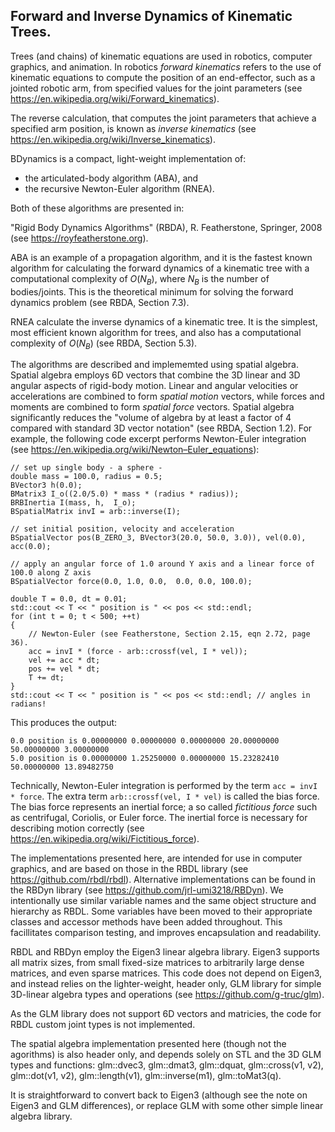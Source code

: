 
 ## Forward and Inverse Dynamics of Kinematic Trees.

 Trees (and chains) of kinematic equations are used in robotics, computer graphics, and animation.
 In robotics _forward kinematics_ refers to the use of kinematic equations to compute the position of 
 an end-effector, such as a jointed robotic arm, from specified values for the joint parameters
 (see  https://en.wikipedia.org/wiki/Forward_kinematics).

 The reverse calculation, that computes the joint parameters that achieve a specified arm position, 
 is known as _inverse kinematics_ (see https://en.wikipedia.org/wiki/Inverse_kinematics).

 BDynamics is a compact, light-weight implementation of:
 
 - the articulated-body algorithm (ABA), and  
 - the recursive Newton-Euler algorithm (RNEA).

 Both of these algorithms are presented in:

 "Rigid Body Dynamics Algorithms" (RBDA), R. Featherstone, Springer, 2008 (see https://royfeatherstone.org). 

 ABA is an example of a propagation algorithm, and it is the fastest known algorithm
 for calculating the forward dynamics of a kinematic tree with a computational complexity of $O(N_B)$,
 where $N_B$ is the number of bodies/joints. 
 This is the theoretical minimum for solving the forward dynamics problem (see RBDA, Section 7.3). 
 
 RNEA calculate the inverse dynamics of a kinematic tree. 
 It is the simplest, most efficient known algorithm for trees, and also has a computational
 complexity of $O(N_B)$ (see RBDA, Section 5.3). 

 The algorithms are described and implememted using spatial algebra. 
 Spatial algebra  employs 6D vectors that combine the 3D linear and
 3D angular aspects of rigid-body motion.
 Linear and angular velocities or accelerations are
 combined to form  _spatial motion_ vectors, while forces and moments are combined
 to form  _spatial force_ vectors.
 Spatial algebra significantly reduces the
"volume of algebra by at least a factor of 4 compared with standard 3D vector notation" (see RBDA, Section 1.2). 
 For example, the following code excerpt performs Newton-Euler integration (see https://en.wikipedia.org/wiki/Newton–Euler_equations):

    // set up single body - a sphere -  
    double mass = 100.0, radius = 0.5; 
    BVector3 h(0.0);
    BMatrix3 I_o((2.0/5.0) * mass * (radius * radius)); 
    BRBInertia I(mass, h,  I_o);
    BSpatialMatrix invI = arb::inverse(I);

    // set initial position, velocity and acceleration
    BSpatialVector pos(B_ZERO_3, BVector3(20.0, 50.0, 3.0)), vel(0.0), acc(0.0);
    
    // apply an angular force of 1.0 around Y axis and a linear force of 100.0 along Z axis
    BSpatialVector force(0.0, 1.0, 0.0,  0.0, 0.0, 100.0);

    double T = 0.0, dt = 0.01;
    std::cout << T << " position is " << pos << std::endl;
    for (int t = 0; t < 500; ++t)
    {
        // Newton-Euler (see Featherstone, Section 2.15, eqn 2.72, page 36).
        acc = invI * (force - arb::crossf(vel, I * vel)); 
        vel += acc * dt;
        pos += vel * dt;
        T += dt;
    }
    std::cout << T << " position is " << pos << std::endl; // angles in radians!

 This produces the output:

    0.0 position is 0.00000000 0.00000000 0.00000000 20.00000000 50.00000000 3.00000000 
    5.0 position is 0.00000000 1.25250000 0.00000000 15.23282410 50.00000000 13.89482750 

 Technically, Newton-Euler integration is performed by the term ```acc = invI * force```.
 The extra term ```arb::crossf(vel, I * vel)``` is called the bias force.
 The bias force represents an inertial force; a so called _fictitious force_ such as centrifugal, Coriolis, or Euler force. 
 The inertial force is necessary for describing motion correctly (see https://en.wikipedia.org/wiki/Fictitious_force).
 
 The implementations presented here, are intended for use in computer graphics, and are 
 based on those in the RBDL library (see https://github.com/rbdl/rbdl).
 Alternative implementations can be found in the RBDyn library (see https://github.com/jrl-umi3218/RBDyn).
 We intentionally use similar variable names and the same object structure and hierarchy as RBDL. 
 Some variables have been moved to their appropriate classes and accessor methods 
 have been added throughout. This facillitates comparison testing, and improves encapsulation and readability.
 

 RBDL and RBDyn employ the Eigen3 linear algebra library. Eigen3 supports all matrix sizes, from small 
 fixed-size matrices to arbitrarily large dense matrices, and even sparse matrices.
 This code does not depend on Eigen3, and instead relies on the lighter-weight, header only, GLM library 
 for simple 3D-linear algebra types and operations (see https://github.com/g-truc/glm). 

 As the GLM library does not support 6D vectors and matricies, the code for RBDL custom
 joint types is not implemented.

 The spatial algebra implementation presented here (though not the agorithms) is also header only, and depends solely on STL and the 3D GLM types and functions: glm::dvec3, glm::dmat3, glm::dquat,
 glm::cross(v1, v2), glm::dot(v1, v2), glm::length(v1), glm::inverse(m1), glm::toMat3(q).
 
 It is straightforward to convert back to Eigen3 (although see 
 the note on Eigen3 and GLM differences), or  replace GLM with some other simple
 linear algebra library.

 
